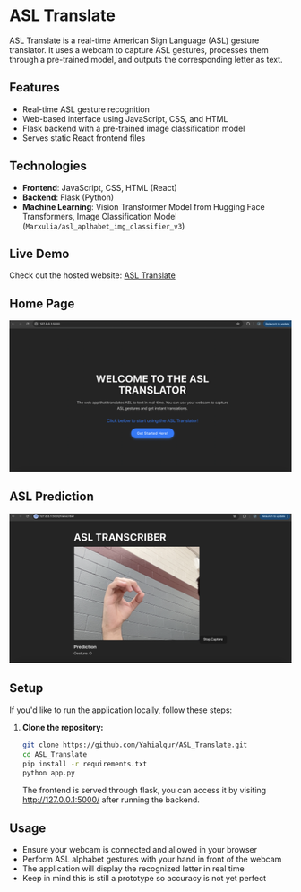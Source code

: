 # ASL Translate
ASL Translate is a real-time American Sign Language (ASL) gesture translator. It uses a webcam to capture ASL gestures, processes them through a pre-trained model, and outputs the corresponding letter as text.

## Features
- Real-time ASL gesture recognition
- Web-based interface using JavaScript, CSS, and HTML
- Flask backend with a pre-trained image classification model
- Serves static React frontend files

## Technologies
- **Frontend**: JavaScript, CSS, HTML (React)
- **Backend**: Flask (Python)
- **Machine Learning**: Vision Transformer Model from Hugging Face Transformers, Image Classification Model (`Marxulia/asl_aplhabet_img_classifier_v3`)

## Live Demo
Check out the hosted website: [ASL Translate](https://asltranslate.site/)

## Home Page
![Home Page](./images/ASLHome.png)

## ASL Prediction
![ASL Prediction](./images/ASLPredict.png)

## Setup
If you'd like to run the application locally, follow these steps:

1. **Clone the repository:**
   ```bash
   git clone https://github.com/Yahialqur/ASL_Translate.git
   cd ASL_Translate
   pip install -r requirements.txt
   python app.py
   ```
   The frontend is served through flask, you can access it by visiting http://127.0.0.1:5000/ after running the backend.

## Usage
- Ensure your webcam is connected and allowed in your browser
- Perform ASL alphabet gestures with your hand in front of the webcam
- The application will display the recognized letter in real time
- Keep in mind this is still a prototype so accuracy is not yet perfect
